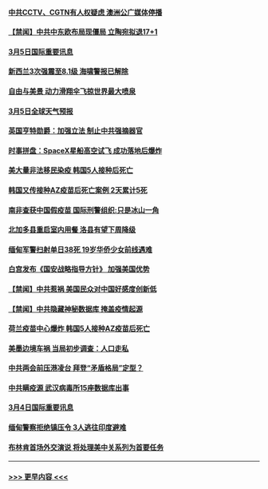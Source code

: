 #### [中共CCTV、CGTN有人权疑虑 澳洲公广媒体停播](../pages/prog202/a103067601.md?t=03060001) 
#### [【禁闻】中共中东欧布局现僵局 立陶宛拟退17+1](../pages/prog202/a103067543.md?t=03060001) 
#### [3月5日国际重要讯息](../pages/prog202/a103067377.md?t=03060001) 
#### [新西兰3次强震至8.1级 海啸警报已解除](../pages/prog202/a103067178.md?t=03060001) 
#### [自由与美景 动力滑翔伞飞掠世界最大喷泉](../pages/prog202/a103067169.md?t=03060001) 
#### [3月5日全球天气预报](../pages/prog202/a103067106.md?t=03060001) 
#### [英国亨特勋爵：加强立法 制止中共强摘器官](../pages/prog202/a103067101.md?t=03060001) 
#### [时事拼盘：SpaceX星船高空试飞 成功落地后爆炸](../pages/prog202/a103067089.md?t=03060001) 
#### [美大量非法移民染疫 韩国5人接种后死亡](../pages/prog202/a103067072.md?t=03060001) 
#### [韩国又传接种AZ疫苗后死亡案例 2天累计5死](../pages/prog202/a103067040.md?t=03060001) 
#### [南非查获中国假疫苗 国际刑警组织:只是冰山一角](../pages/prog202/a103067025.md?t=03060001) 
#### [北加多县重启室内用餐 洛县有望下周降级](../pages/prog202/a103066926.md?t=03060001) 
#### [缅甸军警扫射单日38死 19岁华侨少女前线遇难](../pages/prog202/a103066930.md?t=03060001) 
#### [白宫发布《国安战略指导方针》 加强美国优势](../pages/prog202/a103066911.md?t=03060001) 
#### [【禁闻】中共惹祸 美国民众对中国好感度创新低](../pages/prog202/a103066891.md?t=03060001) 
#### [【禁闻】中共隐藏神秘数据库 掩盖疫情起源](../pages/prog202/a103066895.md?t=03060001) 
#### [荷兰疫苗中心爆炸 韩国5人接种AZ疫苗后死亡](../pages/prog202/a103066869.md?t=03060001) 
#### [美墨边境车祸 当局初步调查：人口走私](../pages/prog202/a103066797.md?t=03060001) 
#### [中共两会前压港凌台 拜登“矛盾格局”定型？](../pages/prog202/a103066694.md?t=03060001) 
#### [中共瞒疫源 武汉病毒所15座数据库出事](../pages/prog202/a103066678.md?t=03060001) 
#### [3月4日国际重要讯息](../pages/prog202/a103066690.md?t=03060001) 
#### [缅甸警察拒绝镇压令 3人逃往印度避难](../pages/prog202/a103066664.md?t=03060001) 
#### [布林肯首场外交演说 将处理美中关系列为首要任务](../pages/prog202/a103066663.md?t=03060001) 

----
#### [ >>> 更早内容 <<< ](../indexes/prog202-earlier.md)

